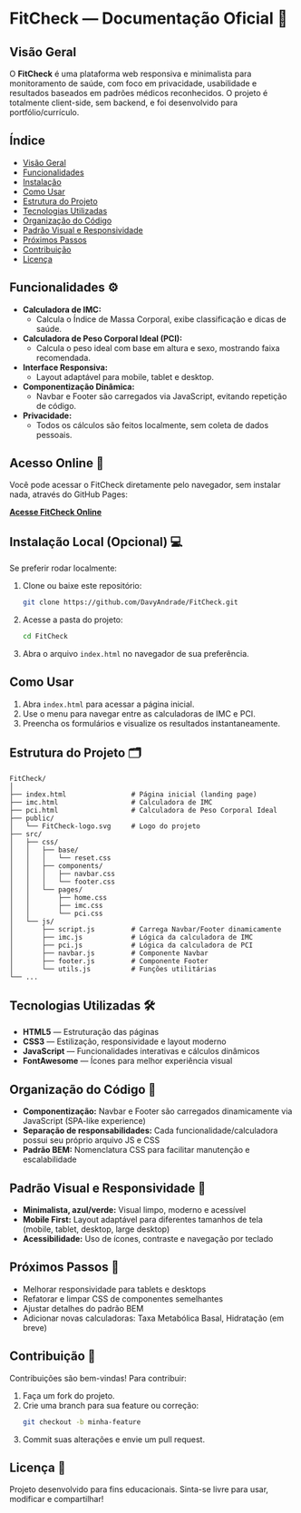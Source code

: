 # FitCheck — Documentação Oficial 🏥

## Visão Geral

O **FitCheck** é uma plataforma web responsiva e minimalista para monitoramento de saúde, com foco em privacidade, usabilidade e resultados baseados em padrões médicos reconhecidos. O projeto é totalmente client-side, sem backend, e foi desenvolvido para portfólio/currículo.

## Índice

- [Visão Geral](#visão-geral)
- [Funcionalidades](#funcionalidades)
- [Instalação](#instalação)
- [Como Usar](#como-usar)
- [Estrutura do Projeto](#estrutura-do-projeto)
- [Tecnologias Utilizadas](#tecnologias-utilizadas)
- [Organização do Código](#organização-do-código)
- [Padrão Visual e Responsividade](#padrão-visual-e-responsividade)
- [Próximos Passos](#próximos-passos)
- [Contribuição](#contribuição)
- [Licença](#licença)

## Funcionalidades ⚙️

- **Calculadora de IMC:**
  - Calcula o Índice de Massa Corporal, exibe classificação e dicas de saúde.
- **Calculadora de Peso Corporal Ideal (PCI):**
  - Calcula o peso ideal com base em altura e sexo, mostrando faixa recomendada.
- **Interface Responsiva:**
  - Layout adaptável para mobile, tablet e desktop.
- **Componentização Dinâmica:**
  - Navbar e Footer são carregados via JavaScript, evitando repetição de código.
- **Privacidade:**
  - Todos os cálculos são feitos localmente, sem coleta de dados pessoais.

## Acesso Online 🚀

Você pode acessar o FitCheck diretamente pelo navegador, sem instalar nada, através do GitHub Pages:

**[Acesse FitCheck Online](https://davyandrade.github.io/FitCheck/)**

## Instalação Local (Opcional) 💻

Se preferir rodar localmente:

1. Clone ou baixe este repositório:
   ```bash
   git clone https://github.com/DavyAndrade/FitCheck.git
   ```
2. Acesse a pasta do projeto:
   ```bash
   cd FitCheck
   ```
3. Abra o arquivo `index.html` no navegador de sua preferência.

## Como Usar

1. Abra `index.html` para acessar a página inicial.
2. Use o menu para navegar entre as calculadoras de IMC e PCI.
3. Preencha os formulários e visualize os resultados instantaneamente.

## Estrutura do Projeto 🗂️

```
FitCheck/
│
├── index.html                # Página inicial (landing page)
├── imc.html                  # Calculadora de IMC
├── pci.html                  # Calculadora de Peso Corporal Ideal
├── public/
│   └── FitCheck-logo.svg     # Logo do projeto
├── src/
│   ├── css/
│   │   ├── base/
│   │   │   └── reset.css
│   │   ├── components/
│   │   │   ├── navbar.css
│   │   │   └── footer.css
│   │   └── pages/
│   │       ├── home.css
│   │       ├── imc.css
│   │       └── pci.css
│   └── js/
│       ├── script.js         # Carrega Navbar/Footer dinamicamente
│       ├── imc.js            # Lógica da calculadora de IMC
│       ├── pci.js            # Lógica da calculadora de PCI
│       ├── navbar.js         # Componente Navbar
│       ├── footer.js         # Componente Footer
│       └── utils.js          # Funções utilitárias
└── ...
```

## Tecnologias Utilizadas 🛠️

- **HTML5** — Estruturação das páginas
- **CSS3** — Estilização, responsividade e layout moderno
- **JavaScript** — Funcionalidades interativas e cálculos dinâmicos
- **FontAwesome** — Ícones para melhor experiência visual

## Organização do Código 🧩

- **Componentização:** Navbar e Footer são carregados dinamicamente via JavaScript (SPA-like experience)
- **Separação de responsabilidades:** Cada funcionalidade/calculadora possui seu próprio arquivo JS e CSS
- **Padrão BEM:** Nomenclatura CSS para facilitar manutenção e escalabilidade

## Padrão Visual e Responsividade 🎨

- **Minimalista, azul/verde:** Visual limpo, moderno e acessível
- **Mobile First:** Layout adaptável para diferentes tamanhos de tela (mobile, tablet, desktop, large desktop)
- **Acessibilidade:** Uso de ícones, contraste e navegação por teclado

## Próximos Passos 🚧

- Melhorar responsividade para tablets e desktops
- Refatorar e limpar CSS de componentes semelhantes
- Ajustar detalhes do padrão BEM
- Adicionar novas calculadoras: Taxa Metabólica Basal, Hidratação (em breve)

## Contribuição 🤝

Contribuições são bem-vindas! Para contribuir:

1. Faça um fork do projeto.
2. Crie uma branch para sua feature ou correção:
   ```bash
   git checkout -b minha-feature
   ```
3. Commit suas alterações e envie um pull request.

## Licença 📄

Projeto desenvolvido para fins educacionais. Sinta-se livre para usar, modificar e compartilhar!
